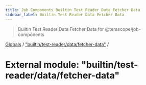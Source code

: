 ```yaml
---
title: Job Components Builtin Test Reader Data Fetcher Data
sidebar_label: Builtin Test Reader Data Fetcher Data
---
```


> Builtin Test Reader Data Fetcher Data for @terascope/job-components

[Globals](../overview.md) / ["builtin/test-reader/data/fetcher-data"](_builtin_test_reader_data_fetcher_data_.md) /

# External module: "builtin/test-reader/data/fetcher-data"
